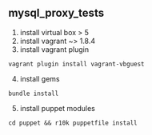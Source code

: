 ## mysql_proxy_tests


1) install virtual box > 5
2) install vagrant ~> 1.8.4
3) install vagrant plugin

```
vagrant plugin install vagrant-vbguest
```

4) install gems

```
bundle install
```

5) install puppet modules

```
cd puppet && r10k puppetfile install
```
